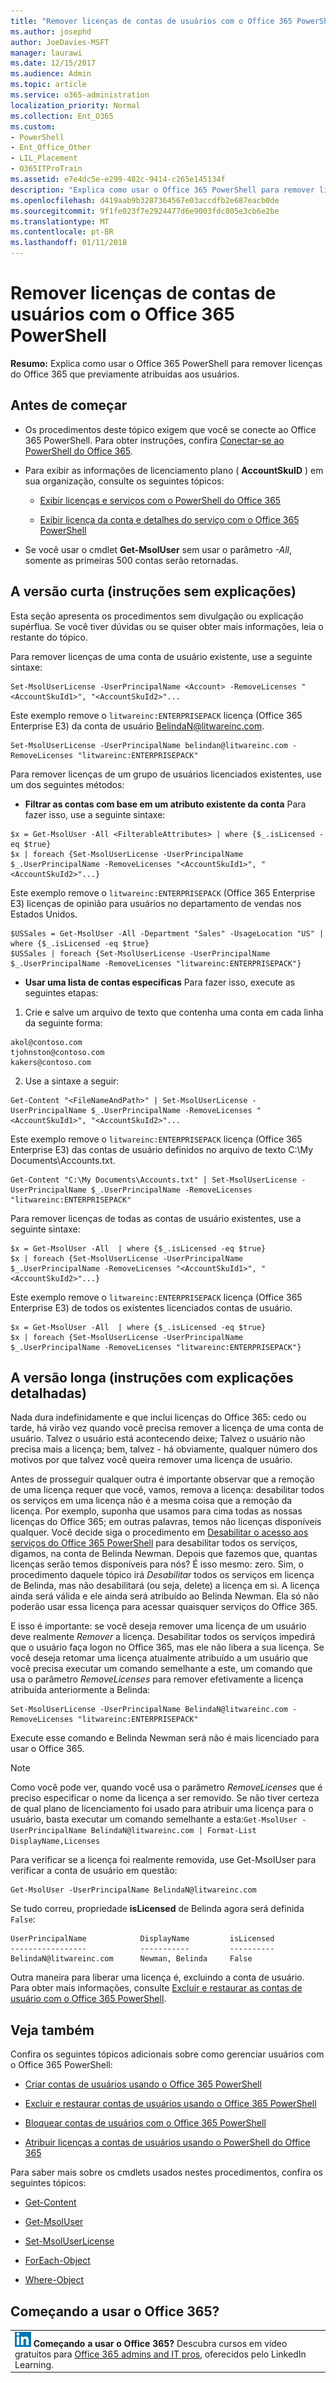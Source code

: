 ```yaml
---
title: "Remover licenças de contas de usuários com o Office 365 PowerShell"
ms.author: josephd
author: JoeDavies-MSFT
manager: laurawi
ms.date: 12/15/2017
ms.audience: Admin
ms.topic: article
ms.service: o365-administration
localization_priority: Normal
ms.collection: Ent_O365
ms.custom:
- PowerShell
- Ent_Office_Other
- LIL_Placement
- O365ITProTrain
ms.assetid: e7e4dc5e-e299-482c-9414-c265e145134f
description: "Explica como usar o Office 365 PowerShell para remover licenças do Office 365 que previamente atribuídas aos usuários."
ms.openlocfilehash: d419aab9b3287364567e03accdfb2e687eacb0de
ms.sourcegitcommit: 9f1fe023f7e2924477d6e9003fdc805e3cb6e2be
ms.translationtype: MT
ms.contentlocale: pt-BR
ms.lasthandoff: 01/11/2018
---
```

# <a name="remove-licenses-from-user-accounts-with-office-365-powershell"></a>Remover licenças de contas de usuários com o Office 365 PowerShell

**Resumo:** Explica como usar o Office 365 PowerShell para remover licenças do Office 365 que previamente atribuídas aos usuários.
  
## <a name="before-you-begin"></a>Antes de começar

- Os procedimentos deste tópico exigem que você se conecte ao Office 365 PowerShell. Para obter instruções, confira [Conectar-se ao PowerShell do Office 365](connect-to-office-365-powershell.md).
    
- Para exibir as informações de licenciamento plano ( **AccountSkuID** ) em sua organização, consulte os seguintes tópicos:
    
  - [Exibir licenças e serviços com o PowerShell do Office 365](view-licenses-and-services-with-office-365-powershell.md)
    
  - [Exibir licença da conta e detalhes do serviço com o Office 365 PowerShell](view-account-license-and-service-details-with-office-365-powershell.md)
    
- Se você usar o cmdlet **Get-MsolUser** sem usar o parâmetro _-All_, somente as primeiras 500 contas serão retornadas.
    
## <a name="the-short-version-instructions-without-explanations"></a>A versão curta (instruções sem explicações)
<a name="ShortVersion"> </a>

Esta seção apresenta os procedimentos sem divulgação ou explicação supérflua. Se você tiver dúvidas ou se quiser obter mais informações, leia o restante do tópico.
  
Para remover licenças de uma conta de usuário existente, use a seguinte sintaxe:
  
```
Set-MsolUserLicense -UserPrincipalName <Account> -RemoveLicenses "<AccountSkuId1>", "<AccountSkuId2>"...
```

Este exemplo remove o `litwareinc:ENTERPRISEPACK` licença (Office 365 Enterprise E3) da conta de usuário BelindaN@litwareinc.com.
  
```
Set-MsolUserLicense -UserPrincipalName belindan@litwareinc.com -RemoveLicenses "litwareinc:ENTERPRISEPACK"
```

Para remover licenças de um grupo de usuários licenciados existentes, use um dos seguintes métodos:
  
- **Filtrar as contas com base em um atributo existente da conta** Para fazer isso, use a seguinte sintaxe:
    
```
$x = Get-MsolUser -All <FilterableAttributes> | where {$_.isLicensed -eq $true}
$x | foreach {Set-MsolUserLicense -UserPrincipalName $_.UserPrincipalName -RemoveLicenses "<AccountSkuId1>", "<AccountSkuId2>"...}
```

Este exemplo remove o `litwareinc:ENTERPRISEPACK` (Office 365 Enterprise E3) licenças de opinião para usuários no departamento de vendas nos Estados Unidos.
    
```
$USSales = Get-MsolUser -All -Department "Sales" -UsageLocation "US" | where {$_.isLicensed -eq $true}
$USSales | foreach {Set-MsolUserLicense -UserPrincipalName $_.UserPrincipalName -RemoveLicenses "litwareinc:ENTERPRISEPACK"}
```

- **Usar uma lista de contas específicas** Para fazer isso, execute as seguintes etapas:
    
1. Crie e salve um arquivo de texto que contenha uma conta em cada linha da seguinte forma:
    
  ```
akol@contoso.com
tjohnston@contoso.com
kakers@contoso.com
  ```

2. Use a sintaxe a seguir:
    
  ```
  Get-Content "<FileNameAndPath>" | Set-MsolUserLicense -UserPrincipalName $_.UserPrincipalName -RemoveLicenses "<AccountSkuId1>", "<AccountSkuId2>"...
  ```

Este exemplo remove o `litwareinc:ENTERPRISEPACK` licença (Office 365 Enterprise E3) das contas de usuário definidos no arquivo de texto C:\My Documents\Accounts.txt.
    
  ```
  Get-Content "C:\My Documents\Accounts.txt" | Set-MsolUserLicense -UserPrincipalName $_.UserPrincipalName -RemoveLicenses "litwareinc:ENTERPRISEPACK"
  ```

Para remover licenças de todas as contas de usuário existentes, use a seguinte sintaxe:
  
```
$x = Get-MsolUser -All  | where {$_.isLicensed -eq $true}
$x | foreach {Set-MsolUserLicense -UserPrincipalName $_.UserPrincipalName -RemoveLicenses "<AccountSkuId1>", "<AccountSkuId2>"...}
```

Este exemplo remove o `litwareinc:ENTERPRISEPACK` licença (Office 365 Enterprise E3) de todos os existentes licenciados contas de usuário.
  
```
$x = Get-MsolUser -All  | where {$_.isLicensed -eq $true}
$x | foreach {Set-MsolUserLicense -UserPrincipalName $_.UserPrincipalName -RemoveLicenses "litwareinc:ENTERPRISEPACK"}
```

## <a name="the-long-version-instructions-with-detailed-explanations"></a>A versão longa (instruções com explicações detalhadas)
<a name="LongVersion"> </a>

Nada dura indefinidamente e que inclui licenças do Office 365: cedo ou tarde, há virão vez quando você precisa remover a licença de uma conta de usuário. Talvez o usuário está acontecendo deixe; Talvez o usuário não precisa mais a licença; bem, talvez - há obviamente, qualquer número dos motivos por que talvez você queira remover uma licença de usuário.
  
Antes de prosseguir qualquer outra é importante observar que a remoção de uma licença requer que você, vamos, remova a licença: desabilitar todos os serviços em uma licença não é a mesma coisa que a remoção da licença. Por exemplo, suponha que usamos para cima todas as nossas licenças do Office 365; em outras palavras, temos não licenças disponíveis qualquer. Você decide siga o procedimento em [Desabilitar o acesso aos serviços do Office 365 PowerShell](disable-access-to-services-with-office-365-powershell.md) para desabilitar todos os serviços, digamos, na conta de Belinda Newman. Depois que fazemos que, quantas licenças serão temos disponíveis para nós? É isso mesmo: zero. Sim, o procedimento daquele tópico irá *Desabilitar* todos os serviços em licença de Belinda, mas não desabilitará (ou seja, delete) a licença em si. A licença ainda será válida e ele ainda será atribuído ao Belinda Newman. Ela só não poderão usar essa licença para acessar quaisquer serviços do Office 365.
  
E isso é importante: se você deseja remover uma licença de um usuário deve realmente *Remover* a licença. Desabilitar todos os serviços impedirá que o usuário faça logon no Office 365, mas ele não libera a sua licença. Se você deseja retomar uma licença atualmente atribuído a um usuário que você precisa executar um comando semelhante a este, um comando que usa o parâmetro _RemoveLicenses_ para remover efetivamente a licença atribuída anteriormente a Belinda:
  
```
Set-MsolUserLicense -UserPrincipalName BelindaN@litwareinc.com -RemoveLicenses "litwareinc:ENTERPRISEPACK"
```

Execute esse comando e Belinda Newman será não é mais licenciado para usar o Office 365.
  
> [!NOTE]
> Como você pode ver, quando você usa o parâmetro _RemoveLicenses_ que é preciso especificar o nome da licença a ser removido. Se não tiver certeza de qual plano de licenciamento foi usado para atribuir uma licença para o usuário, basta executar um comando semelhante a esta:`Get-MsolUser -UserPrincipalName BelindaN@litwareinc.com | Format-List DisplayName,Licenses`
  
Para verificar se a licença foi realmente removida, use Get-MsoIUser para verificar a conta de usuário em questão:
  
```
Get-MsolUser -UserPrincipalName BelindaN@litwareinc.com
```

Se tudo correu, propriedade **isLicensed** de Belinda agora será definida `False`:
  
```
UserPrincipalName            DisplayName         isLicensed
-----------------            -----------         ----------
BelindaN@litwareinc.com      Newman, Belinda     False
```

Outra maneira para liberar uma licença é, excluindo a conta de usuário. Para obter mais informações, consulte [Excluir e restaurar as contas de usuário com o Office 365 PowerShell](delete-and-restore-user-accounts-with-office-365-powershell.md).
  
## <a name="see-also"></a>Veja também

Confira os seguintes tópicos adicionais sobre como gerenciar usuários com o Office 365 PowerShell:
  
- [Criar contas de usuários usando o Office 365 PowerShell](create-user-accounts-with-office-365-powershell.md)
    
- [Excluir e restaurar contas de usuários usando o Office 365 PowerShell](delete-and-restore-user-accounts-with-office-365-powershell.md)
    
- [Bloquear contas de usuários com o Office 365 PowerShell](block-user-accounts-with-office-365-powershell.md)
    
- [Atribuir licenças a contas de usuários usando o PowerShell do Office 365](assign-licenses-to-user-accounts-with-office-365-powershell.md)
    
Para saber mais sobre os cmdlets usados nestes procedimentos, confira os seguintes tópicos:
  
- [Get-Content](https://go.microsoft.com/fwlink/p/?LinkId=289917)
    
- [Get-MsolUser](https://go.microsoft.com/fwlink/p/?LinkId=691543)
    
- [Set-MsolUserLicense](https://go.microsoft.com/fwlink/p/?LinkId=691548)
    
- [ForEach-Object](https://go.microsoft.com/fwlink/p/?LinkId=113300)
    
- [Where-Object](https://go.microsoft.com/fwlink/p/?LinkId=113423)
    
## <a name="new-to-office-365"></a>Começando a usar o Office 365?

||
|:-----|
|![O ícone pequeno do LinkedIn Learning](images/d547e1cb-7c66-422b-85be-7e7db2a9cf97.png) **Começando a usar o Office 365?**         Descubra cursos em vídeo gratuitos para [Office 365 admins and IT pros](https://support.office.com/article/Office-365-admin-and-IT-pro-courses-68cc9b95-0bdc-491e-a81f-ee70b3ec63c5), oferecidos pelo LinkedIn Learning. |
   

